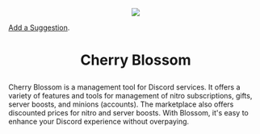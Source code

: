 <p align="center">
  <img src="https://user-images.githubusercontent.com/42715759/217774938-5deefea6-24e6-4f6c-aaf9-f02ecb4643d0.png" />
</p>

[Add a Suggestion](https://github.com/XplosiON1232/Blossom/issues).

# <p align="center">Cherry Blossom</p>
Cherry Blossom is a management tool for Discord services. It offers a variety of features and tools for management of nitro subscriptions, gifts, server boosts, and minions (accounts). The marketplace also offers discounted prices for nitro and server boosts. With Blossom, it's easy to enhance your Discord experience without overpaying.
